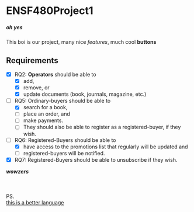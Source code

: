 # ENSF480Project1
##### oh yes

This boi is our project, many nice *features*, much cool __buttons__

>
>

## Requirements

- [x] RQ2: **Operators** should be able to 
  - [x] add, 
  - [x] remove, or 
  - [x] update 
  documents (book, journals, magazine, etc.)

- [ ] RQ5: Ordinary-buyers should be able to 
  - [x] search for a book, 
  - [ ] place an order, and 
  - [ ] make payments.
  - [ ] They should also be able to register as a registered-buyer, if they wish.

- [ ] RQ6: Registered-Buyers should be able to 
  - [x] have access to the promotions list that regularly will be updated and 
  - [ ] registered-buyers will be notified.

- [x] RQ7: Registered-Buyers should be able to unsubscribe if they wish.

>
>

__*wowzers*__  
\
\
\
PS.\
[this is a better language](https://en.wikipedia.org/wiki/C%2B%2B)
